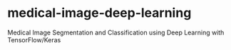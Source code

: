 # medical-image-deep-learning
Medical Image Segmentation and Classification using Deep Learning with TensorFlow/Keras
